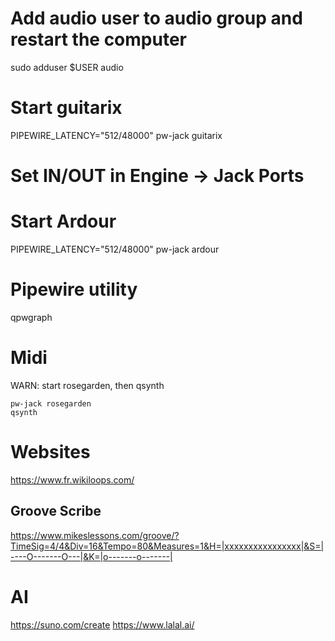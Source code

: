 
# Add audio user to audio group and restart the computer
sudo adduser $USER audio

# Start guitarix
PIPEWIRE_LATENCY="512/48000" pw-jack guitarix
# Set IN/OUT in Engine -> Jack Ports

# Start Ardour
PIPEWIRE_LATENCY="512/48000" pw-jack ardour

# Pipewire utility
qpwgraph


# Midi

WARN: start rosegarden, then qsynth

```shell
pw-jack rosegarden
qsynth
```

# Websites

https://www.fr.wikiloops.com/

## Groove Scribe

https://www.mikeslessons.com/groove/?TimeSig=4/4&Div=16&Tempo=80&Measures=1&H=|xxxxxxxxxxxxxxxx|&S=|----O-------O---|&K=|o-------o-------|


# AI
https://suno.com/create
https://www.lalal.ai/
